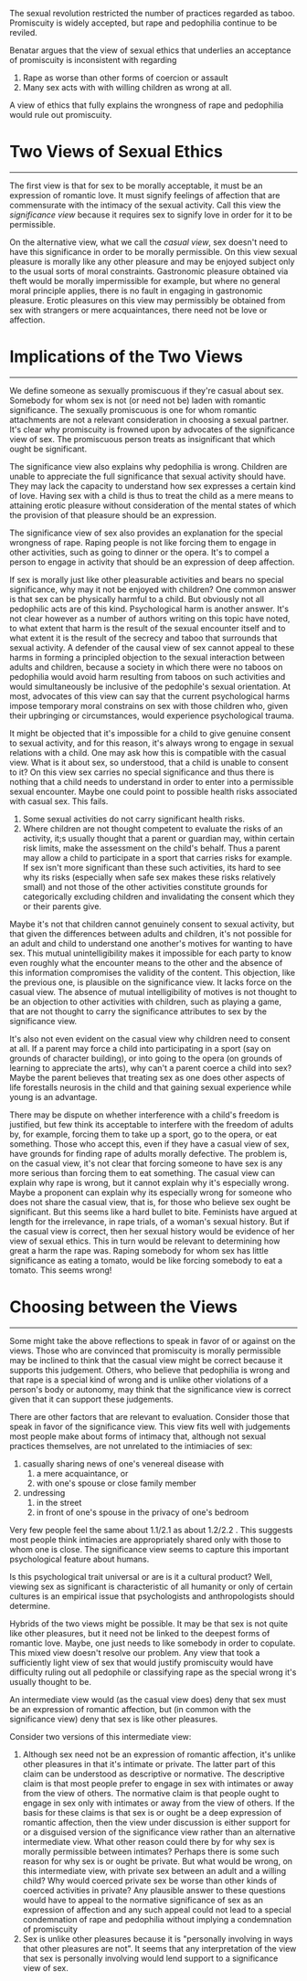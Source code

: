 The sexual revolution restricted the number of practices regarded as taboo. Promiscuity is widely accepted, but rape and pedophilia continue to be reviled.

Benatar argues that the view of sexual ethics that underlies an acceptance of promiscuity is inconsistent with regarding
1. Rape as worse than other forms of coercion or assault
2. Many sex acts with  with willing children as wrong at all.

A view of ethics that fully explains the wrongness of rape and pedophilia would rule out promiscuity.

# Two Views of Sexual Ethics
---
The first view is that for sex to be morally acceptable, it must be an expression of romantic love. It must signify feelings of affection that are commensurate with the intimacy of the sexual activity. Call this view the *significance view* because it requires sex to signify love in order for it to be permissible.

On the alternative view, what we call the *casual view*, sex doesn't need to have this significance in order to be morally permissible. On this view sexual pleasure is morally like any other pleasure and may be enjoyed subject only to the usual sorts of moral constraints. Gastronomic pleasure obtained via theft would be morally impermissible for example, but where no general moral principle applies, there is no fault in engaging in gastronomic pleasure. Erotic pleasures on this view may permissibly be obtained from sex with strangers or mere acquaintances, there need not be love or affection.

# Implications of the Two Views
---
We define someone as sexually promiscuous if they're casual about sex. Somebody for whom sex is not (or need not be) laden with romantic significance. The sexually promiscuous is one for whom romantic attachments are not a relevant consideration in choosing a sexual partner. It's clear why promiscuity is frowned upon by advocates of the significance view of sex. The promiscuous person treats as insignificant that which ought be significant.

The significance view also explains why pedophilia is wrong. Children are unable to appreciate the full significance that sexual activity should have. They may lack the capacity to understand how sex expresses a certain kind of love. Having sex with a child is thus to treat the child as a mere means to attaining erotic pleasure without consideration of the mental states of which the provision of that pleasure should be an expression.

The significance view of sex also provides an explanation for the special wrongness of rape. Raping people is not like forcing them to engage in other activities, such as going to dinner or the opera. It's to compel a person to engage in activity that should be an expression of deep affection.

If sex is morally just like other pleasurable activities and bears no special significance, why may it not be enjoyed with children? One common answer is that sex can be physically harmful to a child. But obviously not all pedophilic acts are of this kind. Psychological harm is another answer. It's not clear however as a number of authors writing on this topic have noted, to what extent that harm is the result of the sexual encounter itself and to what extent it is the result of the secrecy and taboo that surrounds that sexual activity. A defender of the causal view of sex cannot appeal to these harms in forming a principled objection to the sexual interaction between adults and children, because a society in which there were no taboos on pedophilia would avoid harm resulting from taboos on such activities and would simultaneously be inclusive of the pedophile's sexual orientation. At most, advocates of this view can say that the current psychological harms impose temporary moral constrains on sex with those children who, given their upbringing or circumstances, would experience psychological trauma.

It might be objected that it's impossible for a child to give genuine consent to sexual activity, and for this reason, it's always wrong to engage in sexual relations with a child. One may ask how this is compatible with the casual view. What is it about sex, so understood, that a child is unable to consent to it? On this view sex carries no special significance and thus there is nothing that a child needs to understand in order to enter into a permissible sexual encounter. Maybe one could point to possible health risks associated with casual sex. This fails.
1. Some sexual activities do not carry significant health risks.
2. Where children are not thought competent to evaluate the risks of an activity, it;s usually thought that a parent or guardian may, within certain risk limits, make the assessment on the child's behalf. Thus a parent may allow a child to participate in a sport that carries risks for example. If sex isn't more significant than these such activities, its hard to see why its risks (especially when safe sex makes these risks relatively small) and not those of the other activities constitute grounds for categorically excluding children and invalidating the consent which they or their parents give.

Maybe it's not that children cannot genuinely consent to sexual activity, but that given the differences between adults and children, it's not possible for an adult and child to understand one another's motives for wanting to have sex.  This mutual unintelligibility makes it impossible for each party to know even roughly what the encounter means to the other and the absence of this information compromises the validity of the content. This objection, like the previous one, is plausible on the significance view. It lacks force on the casual view. The absence of mutual intelligibility of motives is not thought to be an objection to other activities with children, such as playing a game, that are not thought to carry the significance attributes to sex by the significance view.

It's also not even evident on the casual view why children need to consent at all. If a parent may force a child into participating in a sport (say on grounds of character building), or into going to the opera (on grounds of learning to appreciate the arts), why can't a parent coerce a child into sex? Maybe the parent believes that treating sex as one does other aspects of life forestalls neurosis in the child and that gaining sexual experience while young is an advantage.

There may be dispute on whether interference with a child's freedom is justified, but few think its acceptable to interfere with the freedom of adults by, for example, forcing them to take up a sport, go to the opera, or eat something. Those who accept this, even if they have a casual view of sex, have grounds for finding rape of adults morally defective. The problem is, on the casual view, it's not clear that forcing someone to have sex is any more serious than forcing them to eat something. The casual view can explain why rape is wrong, but it cannot explain why it's especially wrong.  Maybe a proponent can explain why its especially wrong for someone who does not share the casual view, that is, for those who believe sex ought be significant. But this seems like a hard bullet to bite. Feminists have argued at length for the irrelevance, in rape trials, of a woman's sexual history. But if the casual view is correct, then her sexual history would be evidence of her view of sexual ethics. This in turn would be relevant to determining how great a harm the rape was. Raping somebody for whom sex has little significance as eating a tomato, would be like forcing somebody to eat a tomato. This seems wrong!

# Choosing between the Views
---
Some might take the above reflections to speak in favor of or against on the views. Those who are convinced that promiscuity is morally permissible may be inclined to think that the casual view might be correct because it supports this judgement. Others, who believe that pedophilia is wrong and that rape is a special kind of wrong and is unlike other violations of a person's body or autonomy, may think that the significance view is correct given that it can support these judgements.

There are other factors that are relevant to evaluation. Consider those that speak in favor of the significance view. This view fits well with judgements most people make about forms of intimacy that, although not sexual practices themselves, are not unrelated to the intimiacies of sex:
1. casually sharing news of one's venereal disease with
	1. a mere acquaintance, or
	2. with one's spouse or close family member
2. undressing
	1. in the street
	2. in front of one's spouse in the privacy of one's bedroom

Very few people feel the same about 1.1/2.1 as about 1.2/2.2 . This suggests most people think intimacies are appropriately shared only with those to whom one is close. The significance view seems to capture this important psychological feature about humans.

Is this psychological trait universal or are is it a cultural product? Well, viewing sex as significant is characteristic of all humanity or only of certain cultures is an empirical issue that psychologists and anthropologists should determine.

Hybrids of the two views might be possible. It may be that sex is not quite like other pleasures, but it need not be linked to the deepest forms of romantic love. Maybe, one just needs to like somebody in order to copulate. This mixed view doesn't resolve our problem. Any view that took a sufficiently light view of sex that would justify promiscuity would have difficulty ruling out all pedophile or classifying rape as the special wrong it's usually thought to be.

An intermediate view would (as the casual view does) deny that sex must be an expression of romantic affection, but (in common with the significance view) deny that sex is like other pleasures.

Consider two versions of this intermediate view:

1. Although sex need not be an expression of romantic affection, it's unlike other pleasures in that it's intimate or private. The latter part of this claim can be understood as descriptive or normative. The descriptive claim is that most people prefer to engage in sex with intimates or away from the view of others. The normative claim is that people ought to engage in sex only with intimates or away from the view of others. If the basis for these claims is that sex is or ought be a deep expression of romantic affection, then the view under discussion is either support for or a disguised version of the significance view rather than an alternative intermediate view. What other reason could there by for why sex is morally permissible between intimates? Perhaps there is some such reason for why sex is or ought be private. But what would be wrong, on this intermediate view, with private sex between an adult and a willing child? Why would coerced private sex be worse than other kinds of coerced activities in private? Any plausible answer to these questions would have to appeal to the normative significance of sex as an expression of affection and any such appeal could not lead to a special condemnation of rape and pedophilia without implying a condemnation of promiscuity
2. Sex is unlike other pleasures because it is "personally involving in ways that other pleasures are not". It seems that any interpretation of the view that sex is personally involving would lend support to a significance view of sex.

